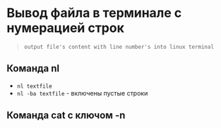 # Вывод файла в терминале с нумерацией строк

> `output file's content with line number's into linux terminal`

## Команда nl

- `nl textfile`
- `nl -ba textfile` - включены пустые строки

## Команда cat с ключом -n


